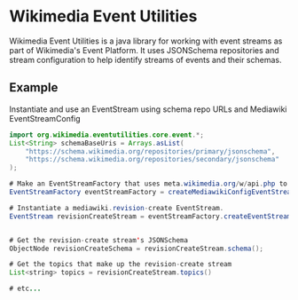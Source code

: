 # Wikimedia Event Utilities

Wikimedia Event Utilities is a java library for working with 
event streams as part of Wikimedia's Event Platform.  It uses
JSONSchema repositories and stream configuration to help
identify streams of events and their schemas. 

## Example

Instantiate and use an EventStream using schema repo URLs and Mediawiki EventStreamConfig

```java
import org.wikimedia.eventutilities.core.event.*;
List<String> schemaBaseUris = Arrays.asList(
    "https://schema.wikimedia.org/repositories/primary/jsonschema",
    "https://schema.wikimedia.org/repositories/secondary/jsonschema"
);

# Make an EventStreamFactory that uses meta.wikimedia.org/w/api.php to get stream config.
EventStreamFactory eventStreamFactory = createMediawikiConfigEventStreamFactory(schemaBaseUris);

# Instantiate a mediawiki.revision-create EventStream.
EventStream revisionCreateStream = eventStreamFactory.createEventStream("mediawiki.revision-create");


# Get the revision-create stream's JSONSchema
ObjectNode revisionCreateSchema = revisionCreateStream.schema();

# Get the topics that make up the revision-create stream
List<string> topics = revisionCreateStream.topics()

# etc...

``` 
